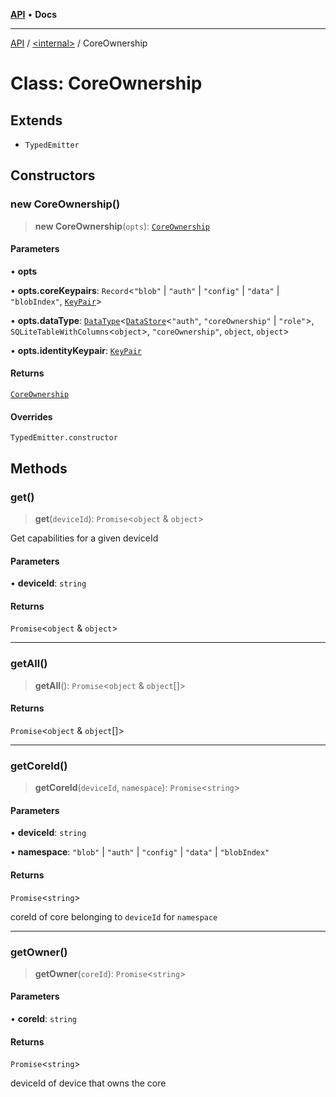 [**API**](../../README.md) • **Docs**

***

[API](../../README.md) / [\<internal\>](../README.md) / CoreOwnership

# Class: CoreOwnership

## Extends

- `TypedEmitter`

## Constructors

### new CoreOwnership()

> **new CoreOwnership**(`opts`): [`CoreOwnership`](CoreOwnership.md)

#### Parameters

• **opts**

• **opts.coreKeypairs**: `Record`\<`"blob"` \| `"auth"` \| `"config"` \| `"data"` \| `"blobIndex"`, [`KeyPair`](../type-aliases/KeyPair-1.md)\>

• **opts.dataType**: [`DataType`](DataType.md)\<[`DataStore`](DataStore.md)\<`"auth"`, `"coreOwnership"` \| `"role"`\>, `SQLiteTableWithColumns`\<`object`\>, `"coreOwnership"`, `object`, `object`\>

• **opts.identityKeypair**: [`KeyPair`](../type-aliases/KeyPair-1.md)

#### Returns

[`CoreOwnership`](CoreOwnership.md)

#### Overrides

`TypedEmitter.constructor`

## Methods

### get()

> **get**(`deviceId`): `Promise`\<`object` & `object`\>

Get capabilities for a given deviceId

#### Parameters

• **deviceId**: `string`

#### Returns

`Promise`\<`object` & `object`\>

***

### getAll()

> **getAll**(): `Promise`\<`object` & `object`[]\>

#### Returns

`Promise`\<`object` & `object`[]\>

***

### getCoreId()

> **getCoreId**(`deviceId`, `namespace`): `Promise`\<`string`\>

#### Parameters

• **deviceId**: `string`

• **namespace**: `"blob"` \| `"auth"` \| `"config"` \| `"data"` \| `"blobIndex"`

#### Returns

`Promise`\<`string`\>

coreId of core belonging to `deviceId` for `namespace`

***

### getOwner()

> **getOwner**(`coreId`): `Promise`\<`string`\>

#### Parameters

• **coreId**: `string`

#### Returns

`Promise`\<`string`\>

deviceId of device that owns the core
